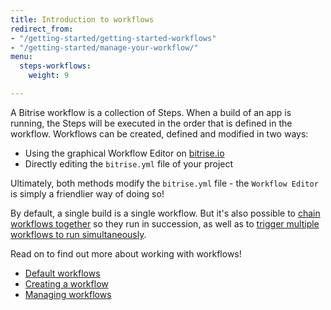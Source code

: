 ```yaml
---
title: Introduction to workflows
redirect_from:
- "/getting-started/getting-started-workflows"
- "/getting-started/manage-your-workflow/"
menu:
  steps-workflows:
    weight: 9

---
```

A Bitrise workflow is a collection of Steps. When a build of an app is running, the Steps will be executed in the order that is defined in the workflow. Workflows can be created, defined and modified in two ways:

* Using the graphical Workflow Editor on [bitrise.io](https://www.bitrise.io)
* Directly editing the `bitrise.yml` file of your project

Ultimately, both methods modify the `bitrise.yml` file - the `Workflow Editor` is simply a friendlier way of doing so!

By default, a single build is a single workflow. But it's also possible to [chain workflows together](/getting-started/getting-started-workflows#chain-workflows-together) so they run in succession, as well as to [trigger multiple workflows to run simultaneously](/builds/triggering-builds/trigger-multiple-workflows).

Read on to find out more about working with workflows!

* [Default workflows](/steps-and-workflows/default-workflows/)
* [Creating a workflow](/steps-and-workflows/creating-workflows/)
* [Managing workflows](/steps-and-workflows/managing-workflows/)